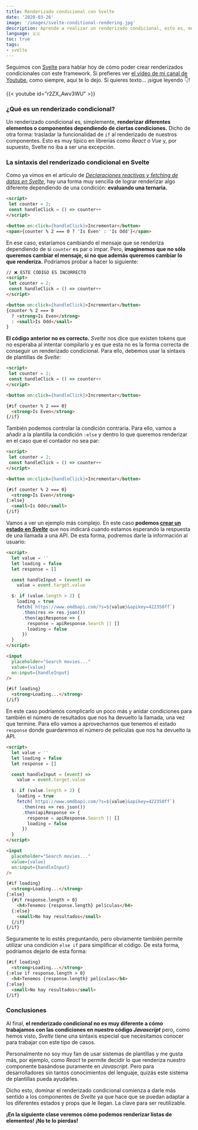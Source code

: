 ```yaml
---
title: Renderizado condicional con Svelte
date: '2020-03-26'
image: '/images/svelte-conditional-rendering.jpg'
description: Aprende a realizar un renderizado condicional, esto es, mostrar diferentes elementos o componentes de Svelte dependiendo de una condición
language: 🇪🇸
toc: true
tags:
- svelte
---
```


Seguimos con [Svelte](https://midu.dev/introducci%C3%B3n-a-svelte/) para hablar hoy de cómo poder crear renderizados condicionales con este framework. Si prefieres ver [el vídeo de mi canal de Youtube](https://www.youtube.com/c/midudev?sub_confirmation=1), como siempre, aquí te lo dejo. Si quieres texto... ¡sigue leyendo 👇!

{{< youtube id="r2ZX_Awv3WU" >}}

### ¿Qué es un renderizado condicional?

Un renderizado condicional es, simplemente, **renderizar diferentes elementos o componentes dependiendo de ciertas condiciones.** Dicho de otra forma: trasladar la funcionalidad de `if` al renderizado de nuestros componentes. Esto es muy típico en librerías como *React* o *Vue* y, por supuesto, Svelte no iba a ser una excepción.

### La sintaxis del renderizado condicional en Svelte

Como ya vimos en el artículo de *[Declaraciones reactivas y fetching de datos en Svelte](https://midu.dev/componentes-y-estado-en-svelte/)*, hay una forma muy sencilla de lograr renderizar algo diferente dependiendo de una condición: **evaluando una ternaria.**

```html {hl_lines=["7"]}
<script>
 let counter = 2;
 const handleClick = () => counter++
</script>

<button on:click={handleClick}>Incrementar</button>
<span>{counter % 2 === 0 ? 'Is Even' : 'Is Odd'}</span>
```

En ese caso, estaríamos cambiando el mensaje que se renderiza dependiendo de si `counter` es par o impar. Pero, **imaginemos que no sólo queremos cambiar el mensaje, si no que además queremos cambiar lo que renderiza.** Podríamos probar a hacer lo siguiente:

```html {hl_lines=["7-10"]}
// ❌ ESTE CÓDIGO ES INCORRECTO
<script>
 let counter = 2;
 const handleClick = () => counter++
</script>

<button on:click={handleClick}>Incrementar</button>
{counter % 2 === 0
  ? <strong>Is Even</strong>
  : <small>Is Odd</small>
}
```

**El código anterior no es correcto.** *Svelte* nos dice que existen tokens que no esperaba al intentar compilarlo y es que esta no es la forma correcta de conseguir un renderizado condicional. Para ello, debemos usar la sintaxis de plantillas de *Svelte*:

```html {hl_lines=["8-11"]}
<script>
 let counter = 2;
 const handleClick = () => counter++
</script>

<button on:click={handleClick}>Incrementar</button>

{#if counter % 2 === 0}
  <strong>Is Even</strong>
{/if}
```

También podemos controlar la condición contraria. Para ello, vamos a añadir a la plantilla la condición `:else` y dentro lo que queremos renderizar en el caso que el contador no sea par:

```html {hl_lines=["10-11"]}
<script>
 let counter = 2;
 const handleClick = () => counter++
</script>

<button on:click={handleClick}>Incrementar</button>

{#if counter % 2 === 0}
  <strong>Is Even</strong>
{:else}
  <small>Is Odd</small>
{/if}
```

Vamos a ver un ejemplo más complejo. En este caso **podemos [crear un estado en *Svelte*](https://midu.dev/componentes-y-estado-en-svelte/)** que nos indicará cuando estamos esperando la respuesta de una llamada a una API. De esta forma, podremos darle la información al usuario:

```html {hl_lines=["3", "10", "15", "26-28" ]}
<script>
  let value = ''
  let loading = false
  let response = []

  const handleInput = (event) =>
    value = event.target.value

  $: if (value.length > 2) {
    loading = true
    fetch(`https://www.omdbapi.com/?s=${value}&apikey=422350ff`)
      .then(res => res.json())
      .then(apiResponse => {
        response = apiResponse.Search || []
        loading = false
      })
  }
</script>

<input
  placeholder="Search movies..."
  value={value}
  on:input={handleInput}
/>

{#if loading}
  <strong>Loading...</strong>
{/if}
```

En este caso podríamos complicarlo un poco más y anidar condiciones para también el número de resultados que nos ha devuelto la llamada, una vez que termine. Para ello vamos a aprovecharnos que tenemos el estado `response` donde guardaremos el número de películas que nos ha devuelto la API.

```html {hl_lines=["4", "14", "29-33" ]}
<script>
  let value = ''
  let loading = false
  let response = []

  const handleInput = (event) =>
    value = event.target.value

  $: if (value.length > 2) {
    loading = true
    fetch(`https://www.omdbapi.com/?s=${value}&apikey=422350ff`)
      .then(res => res.json())
      .then(apiResponse => {
        response = apiResponse.Search || []
        loading = false
      })
  }
</script>

<input
  placeholder="Search movies..."
  value={value}
  on:input={handleInput}
/>

{#if loading}
  <strong>Loading...</strong>
{:else}
  {#if response.length > 0}
    <h4>Tenemos {response.length} películas</h4>
  {:else}
    <small>No hay resultados</small>
  {/if}
{/if}
```

Seguramente te lo estés preguntando, pero obviamente también permite utilizar una condición `else if` para simplificar el código. De esta forma, podríamos dejarlo de esta forma:

```html {hl_lines=["3-4" ]}
{#if loading}
  <strong>Loading...</strong>
{:else if response.length > 0}
  <h4>Tenemos {response.length} películas</h4>
{:else}
  <small>No hay resultados</small>
{/if}
```

### Conclusiones

Al final, **el renderizado condicional no es muy diferente a cómo trabajamos con las condiciones en nuestro código *Javascript*** pero, como hemos visto, *Svelte* tiene una sintaxis especial que necesitamos conocer para trabajar con este tipo de casos.

Personalmente no soy muy fan de usar sistemas de plantillas y me gusta más, por ejemplo, como *React* te permite decidir lo que renderiza nuestro componente basándose puramente en *Javascript*. Pero para desarrolladores sin tantos conocimientos del lenguaje, quizás este sistema de plantillas pueda ayudarles.

Dicho esto, dominar el renderizado condicional comienza a darle más sentido a los componentes de *Svelte* ya que hace que se puedan adaptar a los diferentes estados y props que le llegan. La clave para ser reutilizable.

**¡En la siguiente clase veremos cómo podemos renderizar listas de elementos! ¡No te lo pierdas!**